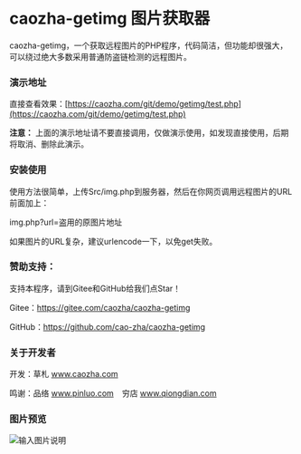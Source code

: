 # caozha-getimg 图片获取器

caozha-getimg，一个获取远程图片的PHP程序，代码简洁，但功能却很强大，可以绕过绝大多数采用普通防盗链检测的远程图片。


### 演示地址

直接查看效果：[https://caozha.com/git/demo/getimg/test.php](https://caozha.com/git/demo/getimg/test.php)


 **注意：** 上面的演示地址请不要直接调用，仅做演示使用，如发现直接使用，后期将取消、删除此演示。

### 安装使用

使用方法很简单，上传Src/img.php到服务器，然后在你网页调用远程图片的URL前面加上：

img.php?url=盗用的原图片地址

如果图片的URL复杂，建议urlencode一下，以免get失败。


### 赞助支持：

支持本程序，请到Gitee和GitHub给我们点Star！

Gitee：https://gitee.com/caozha/caozha-getimg

GitHub：https://github.com/cao-zha/caozha-getimg


### 关于开发者

开发：草札 www.caozha.com

鸣谢：品络 www.pinluo.com  &ensp;  穷店 www.qiongdian.com

### 图片预览

![输入图片说明](https://images.gitee.com/uploads/images/2020/0527/171717_bee62c4c_7397417.png "1.png")


